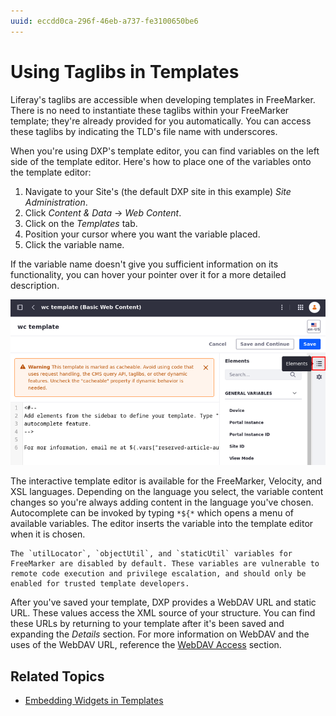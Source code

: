 ```yaml
---
uuid: eccdd0ca-296f-46eb-a737-fe3100650be6
---
```

# Using Taglibs in Templates

Liferay's taglibs are accessible when developing templates in FreeMarker. There is no need to instantiate these taglibs within your FreeMarker template; they're already provided for you automatically. You can access these taglibs by indicating the TLD's file name with underscores.

When you're using DXP's template editor, you can find variables on the left side of the template editor. Here's how to place one of the variables onto the template editor:

1. Navigate to your Site's (the default DXP site in this example) _Site Administration_.
1. Click _Content & Data_ &rarr; _Web Content_.
1. Click on the _Templates_ tab.
1. Position your cursor where you want the variable placed.
1. Click the variable name.

If the variable name doesn't give you sufficient information on its functionality, you can hover your pointer over it for a more detailed description.

![You can hover your pointer over a variable for a more detailed description.](./using-taglibs-in-templates/images/01.png)

The interactive template editor is available for the FreeMarker, Velocity, and XSL languages. Depending on the language you select, the variable content changes so you're always adding content in the language you've chosen. Autocomplete can be invoked by typing `*${*` which opens a menu of available variables. The editor inserts the variable into the template editor when it is chosen.

```{note}
The `utilLocator`, `objectUtil`, and `staticUtil` variables for FreeMarker are disabled by default. These variables are vulnerable to remote code execution and privilege escalation, and should only be enabled for trusted template developers. 
```

After you've saved your template, DXP provides a WebDAV URL and static URL. These values access the XML source of your structure. You can find these URLs by returning to your template after it's been saved and expanding the *Details* section. For more information on WebDAV and the uses of the WebDAV URL, reference the [WebDAV Access](../../documents-and-media/publishing-and-sharing/accessing-documents-with-webdav.md) section.

## Related Topics

* [Embedding Widgets in Templates](./embedding-widgets-in-templates.md)
